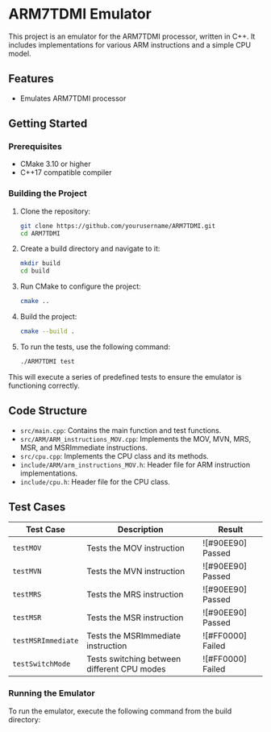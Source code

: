 # ARM7TDMI Emulator

This project is an emulator for the ARM7TDMI processor, written in C++. It includes implementations for various ARM instructions and a simple CPU model.

## Features

- Emulates ARM7TDMI processor

## Getting Started

### Prerequisites

- CMake 3.10 or higher
- C++17 compatible compiler

### Building the Project

1. Clone the repository:
    ```sh
    git clone https://github.com/yourusername/ARM7TDMI.git
    cd ARM7TDMI
    ```

2. Create a build directory and navigate to it:
    ```sh
    mkdir build
    cd build
    ```

3. Run CMake to configure the project:
    ```sh
    cmake ..
    ```

4. Build the project:
    ```sh
    cmake --build .
    ```

5. To run the tests, use the following command:
    ```sh
    ./ARM7TDMI test
    ```

This will execute a series of predefined tests to ensure the emulator is functioning correctly.

## Code Structure

- `src/main.cpp`: Contains the main function and test functions.
- `src/ARM/ARM_instructions_MOV.cpp`: Implements the MOV, MVN, MRS, MSR, and MSRImmediate instructions.
- `src/cpu.cpp`: Implements the CPU class and its methods.
- `include/ARM/arm_instructions_MOV.h`: Header file for ARM instruction implementations.
- `include/cpu.h`: Header file for the CPU class.

## Test Cases

| Test Case                | Description                                      | Result       |
|--------------------------|--------------------------------------------------|--------------|
| `testMOV`                | Tests the MOV instruction                        | ![#90EE90] Passed |
| `testMVN`                | Tests the MVN instruction                        | ![#90EE90] Passed |
| `testMRS`                | Tests the MRS instruction                        | ![#90EE90] Passed |
| `testMSR`                | Tests the MSR instruction                        | ![#90EE90] Passed |
| `testMSRImmediate`       | Tests the MSRImmediate instruction               | ![#FF0000] Failed |
| `testSwitchMode`         | Tests switching between different CPU modes      | ![#FF0000] Failed |


### Running the Emulator

To run the emulator, execute the following command from the build directory:
